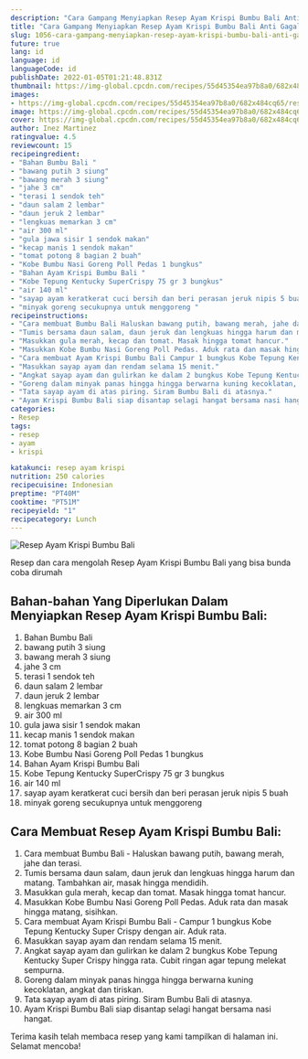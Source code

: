 ```yaml
---
description: "Cara Gampang Menyiapkan Resep Ayam Krispi Bumbu Bali Anti Gagal"
title: "Cara Gampang Menyiapkan Resep Ayam Krispi Bumbu Bali Anti Gagal"
slug: 1056-cara-gampang-menyiapkan-resep-ayam-krispi-bumbu-bali-anti-gagal
future: true
lang: id
language: id
languageCode: id
publishDate: 2022-01-05T01:21:48.831Z 
thumbnail: https://img-global.cpcdn.com/recipes/55d45354ea97b8a0/682x484cq65/resep-ayam-krispi-bumbu-bali-foto-resep-utama.png
images:
- https://img-global.cpcdn.com/recipes/55d45354ea97b8a0/682x484cq65/resep-ayam-krispi-bumbu-bali-foto-resep-utama.png
image: https://img-global.cpcdn.com/recipes/55d45354ea97b8a0/682x484cq65/resep-ayam-krispi-bumbu-bali-foto-resep-utama.png
cover: https://img-global.cpcdn.com/recipes/55d45354ea97b8a0/682x484cq65/resep-ayam-krispi-bumbu-bali-foto-resep-utama.png
author: Inez Martinez
ratingvalue: 4.5
reviewcount: 15
recipeingredient:
- "Bahan Bumbu Bali "
- "bawang putih 3 siung"
- "bawang merah 3 siung"
- "jahe 3 cm"
- "terasi 1 sendok teh"
- "daun salam 2 lembar"
- "daun jeruk 2 lembar"
- "lengkuas memarkan 3 cm"
- "air 300 ml"
- "gula jawa sisir 1 sendok makan"
- "kecap manis 1 sendok makan"
- "tomat potong 8 bagian 2 buah"
- "Kobe Bumbu Nasi Goreng Poll Pedas 1 bungkus"
- "Bahan Ayam Krispi Bumbu Bali "
- "Kobe Tepung Kentucky SuperCrispy 75 gr 3 bungkus"
- "air 140 ml"
- "sayap ayam keratkerat cuci bersih dan beri perasan jeruk nipis 5 buah"
- "minyak goreng secukupnya untuk menggoreng "
recipeinstructions:
- "Cara membuat Bumbu Bali Haluskan bawang putih, bawang merah, jahe dan terasi."
- "Tumis bersama daun salam, daun jeruk dan lengkuas hingga harum dan matang. Tambahkan air, masak hingga mendidih."
- "Masukkan gula merah, kecap dan tomat. Masak hingga tomat hancur."
- "Masukkan Kobe Bumbu Nasi Goreng Poll Pedas. Aduk rata dan masak hingga matang, sisihkan."
- "Cara membuat Ayam Krispi Bumbu Bali Campur 1 bungkus Kobe Tepung Kentucky Super Crispy dengan air. Aduk rata."
- "Masukkan sayap ayam dan rendam selama 15 menit."
- "Angkat sayap ayam dan gulirkan ke dalam 2 bungkus Kobe Tepung Kentucky Super Crispy hingga rata. Cubit ringan agar tepung melekat sempurna."
- "Goreng dalam minyak panas hingga hingga berwarna kuning kecoklatan, angkat dan tiriskan."
- "Tata sayap ayam di atas piring. Siram Bumbu Bali di atasnya."
- "Ayam Krispi Bumbu Bali siap disantap selagi hangat bersama nasi hangat."
categories:
- Resep
tags:
- resep
- ayam
- krispi

katakunci: resep ayam krispi 
nutrition: 250 calories
recipecuisine: Indonesian
preptime: "PT40M"
cooktime: "PT51M"
recipeyield: "1"
recipecategory: Lunch
---
```



![Resep Ayam Krispi Bumbu Bali](https://img-global.cpcdn.com/recipes/55d45354ea97b8a0/682x484cq65/resep-ayam-krispi-bumbu-bali-foto-resep-utama.png)

Resep dan cara mengolah  Resep Ayam Krispi Bumbu Bali yang bisa bunda coba dirumah

<!--inarticleads1-->

## Bahan-bahan Yang Diperlukan Dalam Menyiapkan Resep Ayam Krispi Bumbu Bali:

1. Bahan Bumbu Bali 
1. bawang putih 3 siung
1. bawang merah 3 siung
1. jahe 3 cm
1. terasi 1 sendok teh
1. daun salam 2 lembar
1. daun jeruk 2 lembar
1. lengkuas memarkan 3 cm
1. air 300 ml
1. gula jawa sisir 1 sendok makan
1. kecap manis 1 sendok makan
1. tomat potong 8 bagian 2 buah
1. Kobe Bumbu Nasi Goreng Poll Pedas 1 bungkus
1. Bahan Ayam Krispi Bumbu Bali 
1. Kobe Tepung Kentucky SuperCrispy 75 gr 3 bungkus
1. air 140 ml
1. sayap ayam keratkerat cuci bersih dan beri perasan jeruk nipis 5 buah
1. minyak goreng secukupnya untuk menggoreng 



<!--inarticleads2-->

## Cara Membuat Resep Ayam Krispi Bumbu Bali:

1. Cara membuat Bumbu Bali - Haluskan bawang putih, bawang merah, jahe dan terasi.
1. Tumis bersama daun salam, daun jeruk dan lengkuas hingga harum dan matang. Tambahkan air, masak hingga mendidih.
1. Masukkan gula merah, kecap dan tomat. Masak hingga tomat hancur.
1. Masukkan Kobe Bumbu Nasi Goreng Poll Pedas. Aduk rata dan masak hingga matang, sisihkan.
1. Cara membuat Ayam Krispi Bumbu Bali - Campur 1 bungkus Kobe Tepung Kentucky Super Crispy dengan air. Aduk rata.
1. Masukkan sayap ayam dan rendam selama 15 menit.
1. Angkat sayap ayam dan gulirkan ke dalam 2 bungkus Kobe Tepung Kentucky Super Crispy hingga rata. Cubit ringan agar tepung melekat sempurna.
1. Goreng dalam minyak panas hingga hingga berwarna kuning kecoklatan, angkat dan tiriskan.
1. Tata sayap ayam di atas piring. Siram Bumbu Bali di atasnya.
1. Ayam Krispi Bumbu Bali siap disantap selagi hangat bersama nasi hangat.




Terima kasih telah membaca resep yang kami tampilkan di halaman ini. Selamat mencoba!
